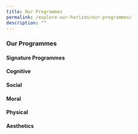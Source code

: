```yaml
---
title: Our Programmes
permalink: /explore-our-horizon/our-programmes/
description: ""
---
```

### **Our Programmes**
#### **Signature Programmes**


#### **Cognitive**


#### **Social**


#### **Moral**


#### **Physical**


#### **Aesthetics**
